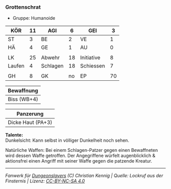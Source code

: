 ### Grottenschrat  
- Gruppe: Humanoide  

| KÖR | 11 | AGI | 6 | GEI | 3 |
| --- | --- | --- | --- | --- | --- |
| ST | 3 | BE | 2 | VE | 1 |
| HÄ | 4 | GE | 1 | AU | 0 |
|  |  |  |  |  |  |
| LK | 25 | Abwehr | 18 | Initiative | 8 |
| Laufen | 4 | Schlagen | 18 | Schiessen | 7 |
|  |  |  |  |  |  |
| GH | 8 | GK | no | EP | 70 |


| Bewaffnung |
| --- |
| Biss (WB+4) |


| Panzerung |
| --- |
| Dicke Haut (PA+3) |


**Talente:**  
Dunkelsicht: Kann selbst in völliger Dunkelheit noch sehen.

Natürliche Waffen: Bei einem Schlagen-Patzer gegen einen Bewaffneten wird dessen Waffe getroffen. Der Angegriffene würfelt augenblicklich & aktionsfrei einen Angriff mit seiner Waffe gegen die patzende Kreatur.





___
*Fanwerk für [Dungeonslayers](https://www.dungeonslayers.net/) (C) Christian Kennig | Quelle: Lockruf aus der Finsternis | Lizenz: [CC-BY-NC-SA 4.0](https://creativecommons.org/licenses/by-nc-sa/4.0/deed.de)*